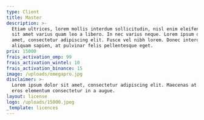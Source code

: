 ```yaml
---
type: Client
title: Master
description: >-
  Etiam ultrices, lorem mollis interdum sollicitudin, nisl enim eleifend lacus,
  sit amet varius quam leo a libero. In nec varius neque. Lorem ipsum dolor sit
  amet, consectetur adipiscing elit. Fusce vel nibh lorem. Donec interdum
  aliquam sapien, at pulvinar felis pellentesque eget.
prix: 15000
frais_activation_omp: 99
frais_activation_wintel: 10
frais_activation_binance: 15
image: /uploads/omegapro.jpg
disclaimer: >-
  Lorem ipsum dolor sit amet, consectetur adipiscing elit. Maecenas at magna vel
  eros elementum consectetur in a augue. 
layout: license
logo: /uploads/15000.jpeg
_template: licences
---
```


